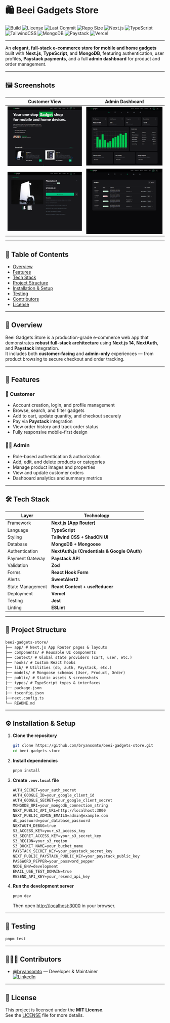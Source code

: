 # 🛍️ Beei Gadgets Store

![Build](https://img.shields.io/github/actions/workflow/status/bryansomto/beei-gadgets-store/ci.yml?branch=main)
![License](https://img.shields.io/github/license/bryansomto/beei-gadgets-store)
![Last Commit](https://img.shields.io/github/last-commit/bryansomto/beei-gadgets-store)
![Repo Size](https://img.shields.io/github/repo-size/bryansomto/beei-gadgets-store)
![Next.js](https://img.shields.io/badge/Next.js-14-black?logo=next.js)
![TypeScript](https://img.shields.io/badge/TypeScript-5-blue?logo=typescript)
![TailwindCSS](https://img.shields.io/badge/TailwindCSS-3.4-38B2AC?logo=tailwindcss)
![MongoDB](https://img.shields.io/badge/MongoDB-green?logo=mongodb)
![Paystack](https://img.shields.io/badge/Paystack-Integration-00C3FF?logo=paystack)
![Vercel](https://img.shields.io/badge/Deployed_on-Vercel-black?logo=vercel)

---

An **elegant, full-stack e-commerce store for mobile and home gadgets** built with **Next.js**, **TypeScript**, and **MongoDB**, featuring authentication, user profiles, **Paystack payments**, and a full **admin dashboard** for product and order management.

---

## 🖼️ Screenshots

<div align="center">

| Customer View                                                           | Admin Dashboard                                                         |
| ----------------------------------------------------------------------- | ----------------------------------------------------------------------- |
| ![Homepage Screenshot](./public/screenshots/homepage.png)               | ![Admin Dashboard Screenshot](./public/screenshots/admin-dashboard.png) |
| ![Product Details Screenshot](./public/screenshots/product-details.png) | ![Orders Management Screenshot](./public/screenshots/orders.png)        |

</div>

---

## 📘 Table of Contents

- [Overview](#-overview)
- [Features](#-features)
- [Tech Stack](#️-tech-stack)
- [Project Structure](#-project-structure)
- [Installation & Setup](#️-installation--setup)
- [Testing](#-testing)
- [Contributors](#-contributors)
- [License](#-license)

---

## 🚀 Overview

Beei Gadgets Store is a production-grade e-commerce web app that demonstrates **robust full-stack architecture** using **Next.js 14**, **NextAuth**, and **Paystack** integration.  
It includes both **customer-facing** and **admin-only** experiences — from product browsing to secure checkout and order tracking.

---

## 🧩 Features

### 🛒 Customer

- Account creation, login, and profile management
- Browse, search, and filter gadgets
- Add to cart, update quantity, and checkout securely
- Pay via **Paystack** integration
- View order history and track order status
- Fully responsive mobile-first design

### 🧑‍💼 Admin

- Role-based authentication & authorization
- Add, edit, and delete products or categories
- Manage product images and properties
- View and update customer orders
- Dashboard analytics and summary metrics

---

## 🛠️ Tech Stack

| Layer            | Technology                                   |
| ---------------- | -------------------------------------------- |
| Framework        | **Next.js (App Router)**                     |
| Language         | **TypeScript**                               |
| Styling          | **Tailwind CSS + ShadCN UI**                 |
| Database         | **MongoDB + Mongoose**                       |
| Authentication   | **NextAuth.js (Credentials & Google OAuth)** |
| Payment Gateway  | **Paystack API**                             |
| Validation       | **Zod**                                      |
| Forms            | **React Hook Form**                          |
| Alerts           | **SweetAlert2**                              |
| State Management | **React Context + useReducer**               |
| Deployment       | **Vercel**                                   |
| Testing          | **Jest**                                     |
| Linting          | **ESLint**                                   |

---

## 📂 Project Structure

```
beei-gadgets-store/
├── app/ # Next.js App Router pages & layouts
├── components/ # Reusable UI components
├── context/ # Global state providers (cart, user, etc.)
├── hooks/ # Custom React hooks
├── lib/ # Utilities (db, auth, Paystack, etc.)
├── models/ # Mongoose schemas (User, Product, Order)
├── public/ # Static assets & screenshots
├── types/ # TypeScript types & interfaces
├── package.json
├── tsconfig.json
├──next.config.ts
└── README.md
```

---

## ⚙️ Installation & Setup

1. **Clone the repository**

   ```bash
   git clone https://github.com/bryansomto/beei-gadgets-store.git
   cd beei-gadgets-store
   ```

2. **Install dependencies**

   ```bash
   pnpm install
   ```

3. **Create `.env.local` file**

   ```env
   AUTH_SECRET=your_auth_secret
   AUTH_GOOGLE_ID=your_google_client_id
   AUTH_GOOGLE_SECRET=your_google_client_secret
   MONGODB_URI=your_mongodb_connection_string
   NEXT_PUBLIC_API_URL=http://localhost:3000
   NEXT_PUBLIC_ADMIN_EMAILS=admin@example.com
   db_password=your_database_password
   NEXTAUTH_DEBUG=true
   S3_ACCESS_KEY=your_s3_access_key
   S3_SECRET_ACCESS_KEY=your_s3_secret_key
   S3_REGION=your_s3_region
   S3_BUCKET_NAME=your_bucket_name
   PAYSTACK_SECRET_KEY=your_paystack_secret_key
   NEXT_PUBLIC_PAYSTACK_PUBLIC_KEY=your_paystack_public_key
   PASSWORD_PEPPER=your_password_pepper
   NODE_ENV=development
   EMAIL_USE_TEST_DOMAIN=true
   RESEND_API_KEY=your_resend_api_key

   ```

4. **Run the development server**

   ```bash
   pnpm dev
   ```

   Then open [http://localhost:3000](http://localhost:3000) in your browser.

---

## 🧪 Testing

```bash
pnpm test
```

---

## 🧑‍🤝‍🧑 Contributors

- [@bryansomto](https://github.com/bryansomto) — Developer & Maintainer  
  [![LinkedIn](https://img.shields.io/badge/LinkedIn-Profile-blue?logo=linkedin)](https://www.linkedin.com/in/bryansomto)

---

## 📜 License

This project is licensed under the **MIT License**.  
See the [LICENSE](./LICENSE) file for more details.
